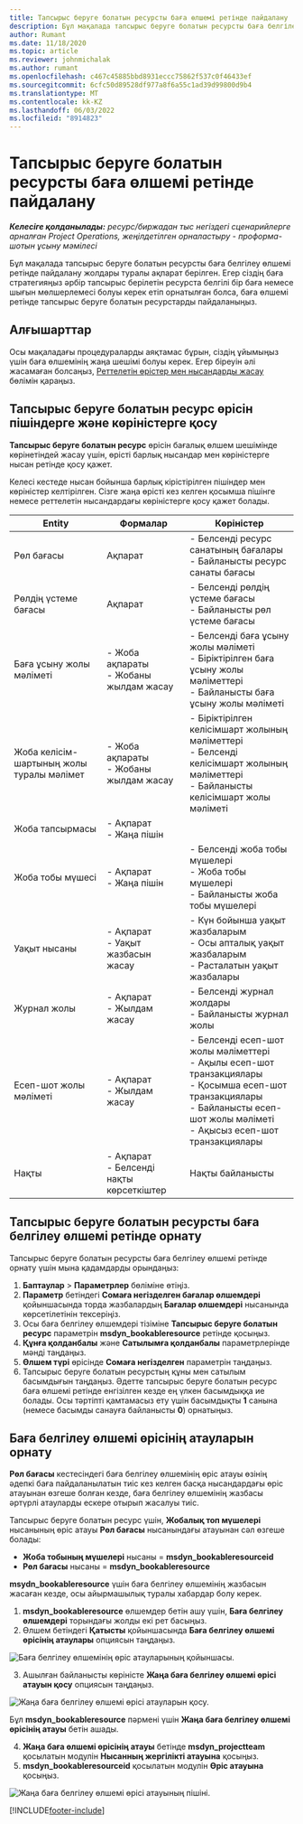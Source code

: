 ```yaml
---
title: Тапсырыс беруге болатын ресурсты баға өлшемі ретінде пайдалану
description: Бұл мақалада тапсырыс беруге болатын ресурсты баға белгілеу өлшемі ретінде пайдалану жолдары туралы ақпарат берілген.
author: Rumant
ms.date: 11/18/2020
ms.topic: article
ms.reviewer: johnmichalak
ms.author: rumant
ms.openlocfilehash: c467c45885bbd8931eccc75862f537c0f46433ef
ms.sourcegitcommit: 6cfc50d89528df977a8f6a55c1ad39d99800d9b4
ms.translationtype: MT
ms.contentlocale: kk-KZ
ms.lasthandoff: 06/03/2022
ms.locfileid: "8914823"
---
```

# <a name="use-a-bookable-resource-as-a-pricing-dimension"></a>Тапсырыс беруге болатын ресурсты баға өлшемі ретінде пайдалану

 _**Келесіге қолданылады:** ресурс/биржадан тыс негіздегі сценарийлерге арналған Project Operations, жеңілдетілген орналастыру - проформа-шотын ұсыну мәмілесі_ 

Бұл мақалада тапсырыс беруге болатын ресурсты баға белгілеу өлшемі ретінде пайдалану жолдары туралы ақпарат берілген. Егер сіздің баға стратегияңыз әрбір тапсырыс берілетін ресурста белгілі бір баға немесе шығын мөлшерлемесі болуы керек етіп орнатылған болса, баға өлшемі ретінде тапсырыс беруге болатын ресурстарды пайдаланыңыз.

## <a name="prerequisites"></a>Алғышарттар
Осы мақаладағы процедураларды аяқтамас бұрын, сіздің ұйымыңыз үшін баға өлшемінің жаңа шешімі болуы керек. Егер біреуін әлі жасамаған болсаңыз, [Реттелетін өрістер мен нысандарды жасау](../pricing-costing/create-custom-fields-entities-pricing-dimensions.md) бөлімін қараңыз.

## <a name="add-the-bookable-resource-field-to-forms-and-views"></a>Тапсырыс беруге болатын ресурс өрісін пішіндерге және көріністерге қосу
**Тапсырыс беруге болатын ресурс** өрісін бағалық өлшем шешімінде көрінетіндей жасау үшін, өрісті барлық нысандар мен көріністерге нысан ретінде қосу қажет.

Келесі кестеде нысан бойынша барлық кірістірілген пішіндер мен көріністер келтірілген. Сізге жаңа өрісті кез келген қосымша пішінге немесе реттелетін нысандардағы көріністерге қосу қажет болады.

|   Entity        | Формалар   |Көріністер        |
| ------------------------------|---------------------------------|----------------------------------|
|  Рөл бағасы| Ақпарат | - Белсенді ресурс санатының бағалары<br> - Байланысты ресурс санаты бағасы |
|  Рөлдің үстеме бағасы| Ақпарат| - Белсенді рөлдің үстеме бағасы<br>- Байланысты рөл үстеме бағасы |
|  Баға ұсыну жолы мәліметі| - Жоба ақпараты<br>- Жобаны жылдам жасау| - Белсенді баға ұсыну жолы мәліметі<br>- Біріктірілген баға ұсыну жолы мәліметтері<br>- Байланысты баға ұсыну жолы мәліметі |
|  Жоба келісім-шартының жолы туралы мәлімет| - Жоба ақпараты<br>- Жобаны жылдам жасау| - Біріктірілген келісімшарт жолының мәліметтері<br>- Белсенді келісімшарт жолының мәліметтері<br>- Байланысты келісімшарт жолы мәліметі |
|  Жоба тапсырмасы| - Ақпарат<br>- Жаңа пішін| &nbsp; |
|  Жоба тобы мүшесі| - Ақпарат<br>- Жаңа пішін| - Белсенді жоба тобы мүшелері<br>- Жоба тобы мүшелері<br>- Байланысты жоба тобы мүшелері |
|  Уақыт нысаны| - Ақпарат<br>- Уақыт жазбасын жасау| - Күн бойынша уақыт жазбаларым<br>- Осы апталық уақыт жазбаларым<br>- Расталатын уақыт жазбалары|
|  Журнал жолы| - Ақпарат<br>- Жылдам жасау| - Белсенді журнал жолдары<br>- Байланысты журнал жолы |
|  Есеп-шот жолы мәліметі| - Ақпарат<br>- Жылдам жасау| - Белсенді есеп-шот жолы мәліметтері<br>- Ақылы есеп-шот транзакциялары<br>- Қосымша есеп-шот транзакциялары<br>- Байланысты есеп-шот жолы мәліметі <br>- Ақысыз есеп-шот транзакциялары|
|  Нақты| - Ақпарат<br>- Белсенді нақты көрсеткіштер| Нақты байланысты |

## <a name="set-up-a-bookable-resource-as-a-pricing-dimension"></a>Тапсырыс беруге болатын ресурсты баға белгілеу өлшемі ретінде орнату
Тапсырыс беруге болатын ресурсты баға белгілеу өлшемі ретінде орнату үшін мына қадамдарды орындаңыз:

1. **Баптаулар** > **Параметрлер** бөліміне өтіңіз. 
2. **Параметр** бетіндегі **Сомаға негізделген бағалар өлшемдері** қойыншасында торда жазбалардың **Бағалар өлшемдері** нысанында көрсетілетінін тексеріңіз. 
2. Осы баға белгілеу өлшемдері тізіміне **Тапсырыс беруге болатын ресурс** параметрін **msdyn_bookableresource** ретінде қосыңыз. 
3. **Құнға қолданбалы** және **Сатылымға қолданбалы** параметрлерінде мәнді таңдаңыз.
4. **Өлшем түрі** өрісінде **Сомаға негізделген** параметрін таңдаңыз. 
5. Тапсырыс беруге болатын ресурстың құны мен сатылым басымдығын таңдаңыз. Әдетте тапсырыс беруге болатын ресурс баға өлшемі ретінде енгізілген кезде ең үлкен басымдыққа ие болады. Осы тәртіпті қамтамасыз ету үшін басымдықты **1** санына (немесе басымды санауға байланысты **0**) орнатыңыз.

## <a name="set-up-pricing-dimension-field-names"></a>Баға белгілеу өлшемі өрісінің атауларын орнату

**Рөл бағасы** кестесіндегі баға белгілеу өлшемінің өріс атауы өзінің әдепкі баға пайдаланылатын тиіс кез келген басқа нысандардағы өріс атауынан өзгеше болған кезде, баға белгілеу өлшемінің жазбасы әртүрлі атауларды ескере отырып жасалуы тиіс.  

Тапсырыс беруге болатын ресурс үшін, **Жобалық топ мүшелері** нысанының өріс атауы **Рөл бағасы** нысанындағы атауынан сәл өзгеше болады: 

 - **Жоба тобының мүшелері** нысаны = **msdyn_bookableresourceid**
 - **Рөл бағасы** нысаны = **msdyn_bookableresource**

**msydn_bookableresource** үшін баға белгілеу өлшемінің жазбасын жасаған кезде, осы айырмашылық туралы хабардар болу керек.

1. **msdyn_bookableresource** өлшемдер бетін ашу үшін, **Баға белгілеу өлшемдері** торындағы жолды екі рет басыңыз.
2. Өлшем бетіндегі **Қатысты** қойыншасында **Баға белгілеу өлшемі өрісінің атаулары** опциясын таңдаңыз.

  ![Баға белгілеу өлшемінің өріс атауларының қойыншасы.](media/PD-fieldname.png)

3. Ашылған байланысты көріністе **Жаңа баға белгілеу өлшемі өрісі атауын қосу** опциясын таңдаңыз.

  ![Жаңа баға белгілеу өлшемі өрісі атауларын қосу.](media/Add-NewPD-fieldname.png)

  Бұл **msdyn_bookableresource** пәрмені үшін **Жаңа баға белгілеу өлшемі өрісінің атауы** бетін ашады. 

4. **Жаңа баға өлшемі өрісінің атауы** бетінде **msdyn_projectteam** қосылатын модулін **Нысанның жергілікті атауына** қосыңыз.
5. **msdyn_bookableresourceid** қосылатын модулін **Өріс атауына** қосыңыз.

 ![Жаңа баға белгілеу өлшемі өрісі атауының пішіні.](media/PD-fieldname-Added.png)


[!INCLUDE[footer-include](../includes/footer-banner.md)]